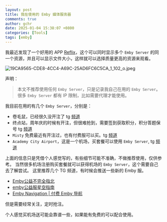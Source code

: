 ```yaml
---
layout: post
title: 我在使用的 Emby 媒体服务器
comments: true
author: gchr
date: 2025-01-04 15:38:07 +0800
categories: [Tools]
tags: [emby]
---
```


我最近发现了一个好用的 APP [Reflix](https://apps.apple.com/cn/app/reflix/id6621243955)，这个可以同时显示多个 ``Emby Server`` 的同一个资源，并且可以显示文件大小，这样就可以选择质量更高的资源来观看。

![19CA9565-CDE8-4CC4-A69C-25AD6FC6C5CA_1_102_o.jpeg](https://cdn.jsdelivr.net/gh/gongchunru/image/img/20250104160652342.jpeg)

声明：
> 本文不推荐使用任何 `Emby Server`，只是记录我自己在用的 `Emby Server`。很多 `Emby Server` 都有 IP 限制，比如需要代理才能使用。

我目前在用的有几个 `Emby Server`，分别是：
* 卷毛鼠，已经很久没开注了  tg [频道](https://t.me/CurlyMouse)
* 终点站，周年庆的时候有开注，但很难抢到，需要签到获取积分，积分答题保号  tg [频道](https://t.me/embypub)
* `Misty` 免费最近有开注过，也有付费服可以买。tg [频道](https://t.me/FreeEmbyChannel)
* `Academy City Airport`，这是一个机场，买套餐可以使用 `Emby Server`, tg [频道](https://t.me/ACA_Channel)

上面的信息只是凭借个人感觉写的，有些细节可能不准确，不做推荐使用，仅供参考。
当然很多机场注册购买套餐就可以获得机场的 `Emby Server`，这个需要自己去了解尝试。
这里推荐几个 TG 频道，有时候会推送一些新的 Emby 服。

* [Emby公益不完全指北](https://t.me/FreeEmbyGuide) 
* [emby公益服星空指南](https://t.me/embyxk)
* [Emby Navigation | 付费 Emby 导航](https://t.me/Emby_Navigation)

但是需要经常关注，定时抢注。

个人感觉买机场送可能会靠谱一些，如果能有免费的可以配合使用。